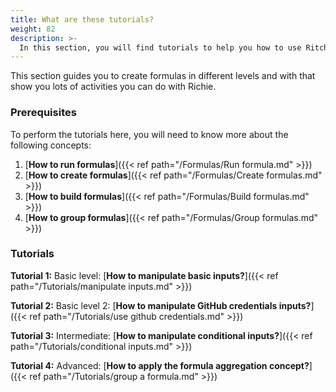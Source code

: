 ```yaml
---
title: What are these tutorials? 
weight: 82
description: >-
  In this section, you will find tutorials to help you how to use Ritchie.
---
```



This section guides you to create formulas in different levels and with that show you lots of activities you can do with Richie.

### Prerequisites
To perform the tutorials here, you will need to know more about the following concepts:

1. [**How to run formulas**]({{< ref path="/Formulas/Run formula.md" >}})
2. [**How to create formulas**]({{< ref path="/Formulas/Create formulas.md" >}})
3. [**How to build formulas**]({{< ref path="/Formulas/Build formulas.md" >}})
4. [**How to group formulas**]({{< ref path="/Formulas/Group formulas.md" >}})

### Tutorials


**Tutorial 1:** Basic level: [**How to manipulate basic inputs?**]({{< ref path="/Tutorials/manipulate inputs.md" >}})

**Tutorial 2:** Basic level 2: [**How to manipulate GitHub credentials inputs?**]({{< ref path="/Tutorials/use github credentials.md" >}}) 

**Tutorial 3:** Intermediate: [**How to manipulate conditional inputs?**]({{< ref path="/Tutorials/conditional inputs.md" >}}) 

**Tutorial 4:** Advanced: [**How to apply the formula aggregation concept?**]({{< ref path="/Tutorials/group a formula.md" >}}) 


